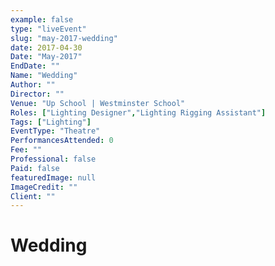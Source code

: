 ```yaml
---
example: false
type: "liveEvent"
slug: "may-2017-wedding"
date: 2017-04-30
Date: "May-2017"
EndDate: ""
Name: "Wedding"
Author: ""
Director: ""
Venue: "Up School | Westminster School"
Roles: ["Lighting Designer","Lighting Rigging Assistant"]
Tags: ["Lighting"]
EventType: "Theatre"
PerformancesAttended: 0
Fee: ""
Professional: false
Paid: false
featuredImage: null
ImageCredit: ""
Client: ""
---
```


# Wedding

